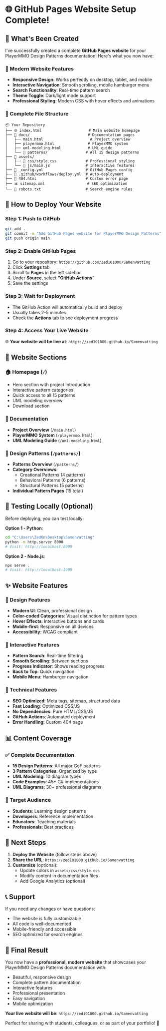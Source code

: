 # 🌐 GitHub Pages Website Setup Complete!

## 🎉 What's Been Created

I've successfully created a complete **GitHub Pages website** for your PlayerMMO Design Patterns documentation! Here's what you now have:

### 📱 Modern Website Features
- **Responsive Design**: Works perfectly on desktop, tablet, and mobile
- **Interactive Navigation**: Smooth scrolling, mobile hamburger menu
- **Search Functionality**: Real-time pattern search
- **Theme Toggle**: Dark/light mode support
- **Professional Styling**: Modern CSS with hover effects and animations

### 📂 Complete File Structure
```
📦 Your Repository
├── 🌐 index.html                     # Main website homepage
├── 📁 docs/                          # Documentation pages
│   ├── main.html                     # Project overview
│   ├── playermmo.html               # PlayerMMO system
│   ├── uml-modeling.html            # UML guide
│   └── 📁 patterns/                 # All 15 design patterns
├── 📁 assets/
│   ├── 📁 css/style.css             # Professional styling
│   └── 📁 js/main.js                # Interactive features
├── 🔧 _config.yml                   # GitHub Pages config
├── 📁 .github/workflows/deploy.yml  # Auto-deployment
├── 🚫 404.html                      # Custom error page
├── 📊 sitemap.xml                   # SEO optimization
└── 🤖 robots.txt                    # Search engine rules
```

## 🚀 How to Deploy Your Website

### Step 1: Push to GitHub
```bash
git add .
git commit -m "Add GitHub Pages website for PlayerMMO Design Patterns"
git push origin main
```

### Step 2: Enable GitHub Pages
1. Go to your repository: `https://github.com/Zed101000/Samenvatting`
2. Click **Settings** tab
3. Scroll to **Pages** in the left sidebar
4. Under **Source**, select **"GitHub Actions"**
5. Save the settings

### Step 3: Wait for Deployment
- The GitHub Action will automatically build and deploy
- Usually takes 2-5 minutes
- Check the **Actions** tab to see deployment progress

### Step 4: Access Your Live Website
🌐 **Your website will be live at**: `https://zed101000.github.io/Samenvatting`

## 🎯 Website Sections

### 🏠 Homepage (`/`)
- Hero section with project introduction
- Interactive pattern categories
- Quick access to all 15 patterns
- UML modeling overview
- Download section

### 📖 Documentation
- **Project Overview** (`/main.html`)
- **PlayerMMO System** (`/playermmo.html`) 
- **UML Modeling Guide** (`/uml-modeling.html`)

### 🎨 Design Patterns (`/patterns/`)
- **Patterns Overview** (`/patterns/`)
- **Category Overviews**:
  - Creational Patterns (4 patterns)
  - Behavioral Patterns (6 patterns)  
  - Structural Patterns (5 patterns)
- **Individual Pattern Pages** (15 total)

## 📱 Testing Locally (Optional)

Before deploying, you can test locally:

**Option 1 - Python**:
```bash
cd "C:\Users\ZedKn\Desktop\Samenvatting"
python -m http.server 8000
# Visit: http://localhost:8000
```

**Option 2 - Node.js**:
```bash
npx serve .
# Visit: http://localhost:3000
```

## ✨ Website Features

### 🎨 Design Features
- **Modern UI**: Clean, professional design
- **Color-coded Categories**: Visual distinction for pattern types
- **Hover Effects**: Interactive buttons and cards
- **Mobile-first**: Responsive on all devices
- **Accessibility**: WCAG compliant

### 🚀 Interactive Features
- **Pattern Search**: Real-time filtering
- **Smooth Scrolling**: Between sections
- **Progress Indicator**: Shows reading progress
- **Back to Top**: Quick navigation
- **Mobile Menu**: Hamburger navigation

### 🔧 Technical Features
- **SEO Optimized**: Meta tags, sitemap, structured data
- **Fast Loading**: Optimized CSS/JS
- **No Dependencies**: Pure HTML/CSS/JS
- **GitHub Actions**: Automated deployment
- **Error Handling**: Custom 404 page

## 📊 Content Coverage

### ✅ Complete Documentation
- **15 Design Patterns**: All major GoF patterns
- **3 Pattern Categories**: Organized by type
- **UML Modeling**: 10 diagram types
- **Code Examples**: 45+ C# implementations  
- **UML Diagrams**: 30+ professional diagrams

### 🎯 Target Audience
- **Students**: Learning design patterns
- **Developers**: Reference implementation
- **Educators**: Teaching materials
- **Professionals**: Best practices

## 🔗 Next Steps

1. **Deploy the Website** (follow steps above)
2. **Share the URL**: `https://zed101000.github.io/Samenvatting`
3. **Customize** (optional):
   - Update colors in `assets/css/style.css`
   - Modify content in documentation files
   - Add Google Analytics (optional)

## 📞 Support

If you need any changes or have questions:
- The website is fully customizable
- All code is well-documented
- Mobile-friendly and accessible
- SEO optimized for search engines

## 🎊 Final Result

You now have a **professional, modern website** that showcases your PlayerMMO Design Patterns documentation with:
- Beautiful, responsive design
- Complete pattern documentation
- Interactive features
- Professional presentation
- Easy navigation
- Mobile optimization

**Your live website will be**: `https://zed101000.github.io/Samenvatting`

Perfect for sharing with students, colleagues, or as part of your portfolio! 🎉
